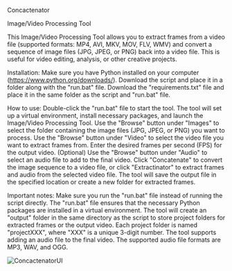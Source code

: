 Concactenator

Image/Video Processing Tool

This Image/Video Processing Tool allows you to extract frames from a video file (supported formats: MP4, AVI, MKV, MOV, FLV, WMV) and convert a sequence of image files (JPG, JPEG, or PNG) back into a video file. This is useful for video editing, analysis, or other creative projects.

Installation:
Make sure you have Python installed on your computer (https://www.python.org/downloads/).
Download the script and place it in a folder along with the "run.bat" file.
Download the "requirements.txt" file and place it in the same folder as the script and "run.bat" file.

How to use:
Double-click the "run.bat" file to start the tool.
The tool will set up a virtual environment, install necessary packages, and launch the Image/Video Processing Tool.
Use the "Browse" button under "Images" to select the folder containing the image files (JPG, JPEG, or PNG) you want to process.
Use the "Browse" button under "Video" to select the video file you want to extract frames from.
Enter the desired frames per second (FPS) for the output video.
(Optional) Use the "Browse" button under "Audio" to select an audio file to add to the final video.
Click "Concatenate" to convert the image sequence to a video file, or click "Extractinator" to extract frames and audio from the selected video file.
The tool will save the output file in the specified location or create a new folder for extracted frames.

Important notes:
Make sure you run the "run.bat" file instead of running the script directly. The "run.bat" file ensures that the necessary Python packages are installed in a virtual environment.
The tool will create an "output" folder in the same directory as the script to store project folders for extracted frames or the output video. Each project folder is named "projectXXX", where "XXX" is a unique 3-digit number.
The tool supports adding an audio file to the final video. The supported audio file formats are MP3, WAV, and OGG.


![ConcactenatorUI](https://user-images.githubusercontent.com/111990299/227387942-cd18aa57-79bb-4e45-b61a-41df4a8941de.png)
